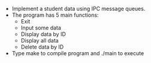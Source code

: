 - Implement a student data using IPC message queues.
- The program has 5 main functions: 
    + Exit
    + Input some data
    + Display data by ID
    + Display all data
    + Delete data by ID
- Type make to compile program and ./main to execute